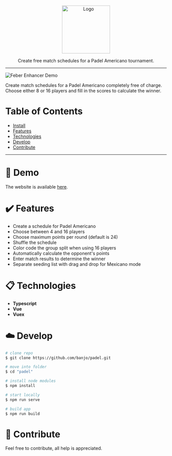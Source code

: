 <p align="center">

  <a href="https://github.com/banjo/feber-enhancer">
    <img src="public/logo.svg" alt="Logo" width="150" style="margin-top: 30px;" >
  </a>

  <p align="center">
    Create free match schedules for a Padel Americano tournament.
    <br />
  </p>
</p>

---

![Feber Enhancer Demo](public/padel-demo.png)

Create match schedules for a Padel Americano completely free of charge. Choose either 8 or 16 players and fill in the scores to calculate the winner.

# Table of Contents

-   [Install](#dart-install)
-   [Features](#heavy_check_mark-features)
-   [Technologies](#clipboard-technologies)
-   [Develop](#cloud-develop)
-   [Contribute](#wrench-contribute)

---

# :dart: Demo

The website is available [here](https://www.padelamericano.nu).

# :heavy_check_mark: Features

-   Create a schedule for Padel Americano
-   Choose between 4 and 16 players
-   Choose maximum points per round (default is 24)
-   Shuffle the schedule
-   Color code the group split when using 16 players
-   Automatically calculate the opponent's points
-   Enter match results to determine the winner
-   Separate seeding list with drag and drop for Mexicano mode

# :clipboard: Technologies

-   **Typescript**
-   **Vue**
-   **Vuex**

# :cloud: Develop

```bash
# clone repo
$ git clone https://github.com/banjo/padel.git

# move into folder
$ cd "padel"

# install node modules
$ npm install

# start locally
$ npm run serve

# build app
$ npm run build
```

# :wrench: Contribute

Feel free to contribute, all help is appreciated.
